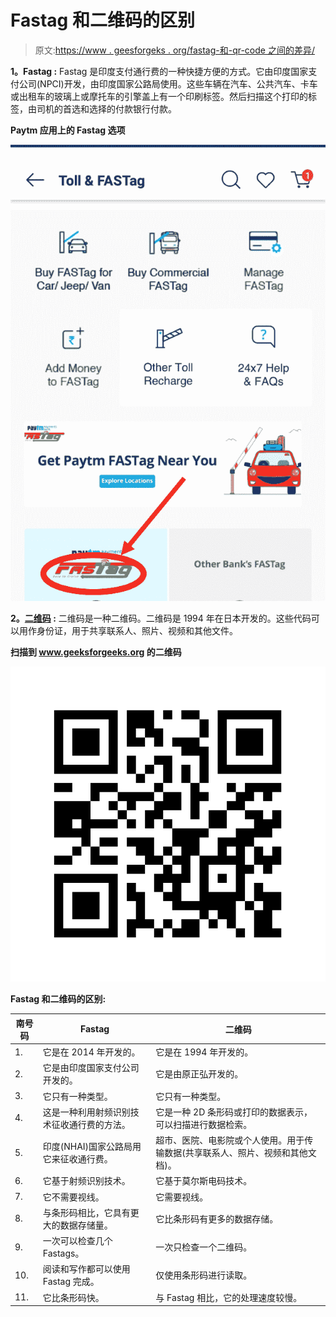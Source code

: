 # Fastag 和二维码的区别

> 原文:[https://www . geesforgeks . org/fastag-和-qr-code 之间的差异/](https://www.geeksforgeeks.org/difference-between-fastag-and-qr-code/)

**1。Fastag :**
Fastag 是印度支付通行费的一种快捷方便的方式。它由印度国家支付公司(NPCI)开发，由印度国家公路局使用。这些车辆在汽车、公共汽车、卡车或出租车的玻璃上或摩托车的引擎盖上有一个印刷标签。然后扫描这个打印的标签，由司机的首选和选择的付款银行付款。

**Paytm 应用上的 Fastag 选项**

![](img/3451a21ecd8883c12a85ad85045e0804.png)

**2。[二维码](https://www.geeksforgeeks.org/how-to-generate-and-read-qr-code-with-java-using-zxing-library/) :**
二维码是一种二维码。二维码是 1994 年在日本开发的。这些代码可以用作身份证，用于共享联系人、照片、视频和其他文件。

**扫描到 www.geeksforgeeks.org 的二维码**

![](img/4e69bf307daccd92f8ee976b56c95e25.png)

**Fastag 和二维码的区别:**

<center>

| 南号码 | Fastag | 二维码 |
| --- | --- | --- |
| 1. | 它是在 2014 年开发的。 | 它是在 1994 年开发的。 |
| 2. | 它是由印度国家支付公司开发的。 | 它是由原正弘开发的。 |
| 3. | 它只有一种类型。 | 它只有一种类型。 |
| 4. | 这是一种利用射频识别技术征收通行费的方法。 | 它是一种 2D 条形码或打印的数据表示，可以扫描进行数据检索。 |
| 5. | 印度(NHAI)国家公路局用它来征收通行费。 | 超市、医院、电影院或个人使用。用于传输数据(共享联系人、照片、视频和其他文档)。 |
| 6. | 它基于射频识别技术。 | 它基于莫尔斯电码技术。 |
| 7. | 它不需要视线。 | 它需要视线。 |
| 8. | 与条形码相比，它具有更大的数据存储量。 | 它比条形码有更多的数据存储。 |
| 9. | 一次可以检查几个 Fastags。 | 一次只检查一个二维码。 |
| 10. | 阅读和写作都可以使用 Fastag 完成。 | 仅使用条形码进行读取。 |
| 11. | 它比条形码快。 | 与 Fastag 相比，它的处理速度较慢。 |

</center>